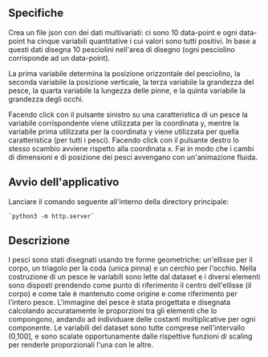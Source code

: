 ## Specifiche
Crea un file json con dei dati multivariati: ci sono 10 data-point e ogni data-point ha cinque variabili quantitative i cui valori sono tutti positivi. In base a questi dati disegna 10 pesciolini nell'area di disegno (ogni pesciolino corrisponde ad un data-point). 

La prima variabile determina la posizione orizzontale del pesciolino, 
la seconda variabile la posizione verticale, 
la terza variabile la grandezza del pesce, 
la quarta variabile la lungezza delle pinne, e 
la quinta variabile la grandezza degli occhi. 

Facendo click con il pulsante sinistro su una caratteristica di un pesce la variabile corrispondente viene utilizzata per la coordinata y, mentre la variabile prima utilizzata per la coordinata y viene utilizzata per quella caratteristica (per tutti i pesci). 
Facendo click con il pulsante destro lo stesso scambio avviene rispetto alla coordinata x. 
Fai in modo che i cambi di dimensioni e di posizione dei pesci avvengano con un'animazione fluida.

## Avvio dell'applicativo
Lanciare il comando seguente all'interno della directory principale:

    `python3 -m http.server`

## Descrizione
I pesci sono stati disegnati usando tre forme geometriche: un'ellisse per il corpo, un triagolo per la coda (unica pinna) e un cerchio per l'occhio.
Nella costruzione di un pesce le variabili sono lette dal dataset e i diversi elementi sono disposti prendendo come punto di riferimento il centro dell'ellisse (il corpo) e come tale è mantenuto come origine e come riferimento per l'intero pesce.
L'immagine del pesce è stata progettata e disegnata calcolando accuratamente le proporzioni tra gli elementi che lo compongono, andando ad individuare delle costanti moltiplicative per ogni componente.
Le variabili del dataset sono tutte comprese nell'intervallo (0,100], e sono scalate opportunamente dalle rispettive funzioni di scaling per renderle proporzionali l'una con le altre.
